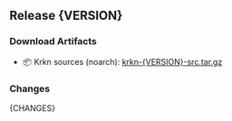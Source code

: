 ## Release {VERSION}

### Download Artifacts
- 📦 Krkn sources (noarch): [krkn-{VERSION}-src.tar.gz](https://krkn-chaos.gateway.scarf.sh/krkn-src-{VERSION}.tar.gz)

### Changes
{CHANGES}
